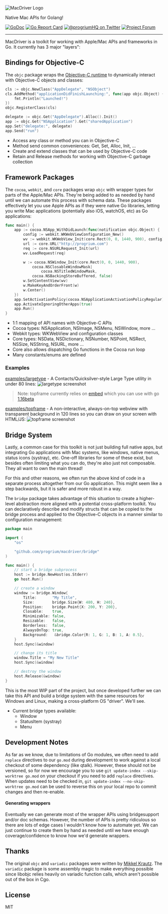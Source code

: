 <img src="https://github.com/progrium/macdriver/raw/main/macdriver.gif" alt="MacDriver Logo">

Native Mac APIs for Golang!

[![GoDoc](https://godoc.org/github.com/progrium/macdriver?status.svg)](https://godoc.org/github.com/progrium/macdriver)
[![Go Report Card](https://goreportcard.com/badge/github.com/progrium/macdriver)](https://goreportcard.com/report/github.com/progrium/macdriver)
<a href="https://twitter.com/progriumHQ" title="@progriumHQ on Twitter"><img src="https://img.shields.io/badge/twitter-@progriumHQ-55acee.svg" alt="@progriumHQ on Twitter"></a>
<a href="https://github.com/progrium/macdriver/discussions" title="Project Forum"><img src="https://img.shields.io/badge/community-forum-ff69b4.svg" alt="Project Forum"></a>

------

MacDriver is a toolkit for working with Apple/Mac APIs and frameworks in Go. It currently has 3 major "layers":

## Bindings for Objective-C
The `objc` package wraps the [Objective-C runtime](https://developer.apple.com/documentation/objectivec/objective-c_runtime?language=objc) to dynamically interact with Objective-C objects and classes:

```go
cls := objc.NewClass("AppDelegate", "NSObject")
cls.AddMethod("applicationDidFinishLaunching:", func(app objc.Object) {
	fmt.Println("Launched!")
})
objc.RegisterClass(cls)

delegate := objc.Get("AppDelegate").Alloc().Init()
app := objc.Get("NSApplication").Get("sharedApplication")
app.Set("delegate:", delegate)
app.Send("run")
```

* Access any class or method you can in Objective-C
* Method send common conveniences: Get, Set, Alloc, Init, ...
* Create and extend classes that can be used by Objective-C code
* Retain and Release methods for working with Objective-C garbage collection

## Framework Packages
The `cocoa`, `webkit`, and `core` packages wrap `objc` with wrapper types for parts of the Apple/Mac APIs. They're being added to as needed by hand until
we can automate this process with schema data. These packages effectively let you use Apple APIs as if they were native Go libraries, letting
you write Mac applications (potentially also iOS, watchOS, etc) as Go applications:

```go
func main() {
	app := cocoa.NSApp_WithDidLaunch(func(notification objc.Object) {
		config := webkit.WKWebViewConfiguration_New()
		wv := webkit.WKWebView_Init(core.Rect(0, 0, 1440, 900), config)
		url := core.URL("http://progrium.com")
		req := core.NSURLRequest_Init(url)
		wv.LoadRequest(req)

		w := cocoa.NSWindow_Init(core.Rect(0, 0, 1440, 900),
			cocoa.NSClosableWindowMask|
				cocoa.NSTitledWindowMask,
			cocoa.NSBackingStoreBuffered, false)
		w.SetContentView(wv)
		w.MakeKeyAndOrderFront(w)
		w.Center()
	})
	app.SetActivationPolicy(cocoa.NSApplicationActivationPolicyRegular)
	app.ActivateIgnoringOtherApps(true)
	app.Run()
}
```

* 1:1 mapping of API names with Objective-C APIs
* Cocoa types: NSApplication, NSImage, NSMenu, NSWindow, more ...
* Webkit types: WKWebView and configuration classes
* Core types: NSData, NSDictionary, NSNumber, NSPoint, NSRect, NSSize, NSString, NSURL, more ...
* Core also allows dispatching Go functions in the Cocoa run loop
* Many constants/enums are defined


### Examples
[examples/largetype](https://github.com/progrium/macdriver/blob/main/examples/largetype/main.go#L1) - A Contacts/Quicksilver-style Large Type utility in under 80 lines:
![largetype screenshot](https://pbs.twimg.com/media/EqaoO2MXIAEJNK2?format=jpg&name=large)


> Note: topframe currently relies on [embed](https://github.com/golang/go/issues/41191) which you can use with go [1.16beta](https://golang.org/dl/#unstable)

[examples/topframe](https://github.com/progrium/macdriver/blob/main/examples/topframe/main.go#L1) - A non-interactive, always-on-top webview with transparent background in 120 lines so you can draw on your
screen with HTML/JS: 
![topframe screenshot](https://pbs.twimg.com/media/EqhYDmlW8AEBC6-?format=jpg&name=large)

## Bridge System
Lastly, a common case for this toolkit is not just building full native apps, but integrating Go applications
with Mac systems, like windows, native menus, status icons (systray), etc.
One-off libraries for some of these exist, but besides often limiting what you can do, 
they're also just not composable. They all want to own the main thread!

For this and other reasons, we often run the above kind of code in a separate process altogether from our
Go application. This might seem like a step backwards, but it is safer and more robust in a way. 

The `bridge` package takes advantage of this situation to create a higher-level abstraction more aligned with a potential 
cross-platform toolkit. You can declaratively describe and modify structs that can be copied to the bridge process and applied to the Objective-C
objects in a manner similar to configuration management:

```go
package main 

import (
	"os"

	"github.com/progrium/macdriver/bridge"
)

func main() {
	// start a bridge subprocess
	host := bridge.NewHost(os.Stderr)
	go host.Run()

	// create a window
	window := bridge.Window{
		Title:       "My Title",
		Size:        bridge.Size{W: 480, H: 240},
		Position:    bridge.Point{X: 200, Y: 200},
		Closable:    true,
		Minimizable: false,
		Resizable:   false,
		Borderless:  false,
		AlwaysOnTop: true,
		Background:   &bridge.Color{R: 1, G: 1, B: 1, A: 0.5},
	}
	host.Sync(&window)

	// change its title
	window.Title = "My New Title"
	host.Sync(&window)

	// destroy the window
	host.Release(&window)
}

```
This is the most WIP part of the project, but once developed further we can take this API and build a bridge
system with the same resources for Windows and Linux, making a cross-platform OS "driver". We'll see.

* Current bridge types available:
  * Window
  * StatusItem (systray)
  * Menu

## Development Notes

As far as we know, due to limitations of Go modules, we often need to add `replace` directives to our `go.mod` during development
to work against a local checkout of some dependency (like qtalk). However, these should not be versioned, so for now we encourage
you to use `git update-index --skip-worktree go.mod` on your checkout if you need to add `replace` directives. When updates need to
be checked in, `git update-index --no-skip-worktree go.mod` can be used to reverse this on your local repo to commit changes and then re-enable.

#### Generating wrappers

Eventually we can generate most of the wrapper APIs using bridgesupport and/or doc schemas. However, the number of APIs
is pretty ridiculous so there are lots of edge cases I wouldn't know how to automate yet. We can just continue to create them by hand
as needed until we have enough coverage/confidence to know how we'd generate wrappers.

## Thanks

The original `objc` and `variadic` packages were written by [Mikkel Krautz](https://github.com/mkrautz). The `variadic` package is some assembly magic to make everything possible since libobjc relies heavily on variadic function calls, which aren't possible out of the box in Cgo. 

## License

MIT
